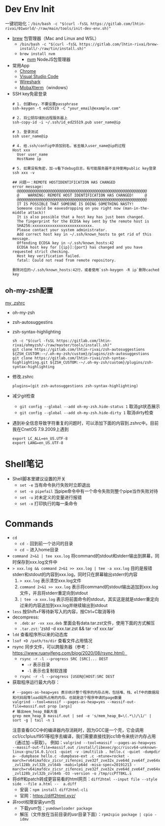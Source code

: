 # Dev Env Init

一键初始化：`/bin/bash -c "$(curl -fsSL https://gitlab.com/lhtin-rivai/01world/-/raw/main/tools/init-dev-env.sh)"`

- [brew](https://brew.sh) 包管理器（Mac and Linux and WSL）
  - `/bin/bash -c "$(curl -fsSL https://gitlab.com/lhtin-rivai/brew-install/-/raw/tin/install.sh)"`
  - `brew install nvm`
    - [nvm](https://github.com/nvm-sh/nvm) NodeJS包管理器
- 常用App
  - [Chrome](https://www.google.com/chrome)
  - [Visual Studio Code](https://code.visualstudio.com)
  - [Wireshark](https://www.wireshark.org)
  - [MobaXterm](https://mobaxterm.mobatek.net)（windows）
- SSH key免密登录
  ```shell
  # 1. 创建key，不要设置passphrase
  ssh-keygen -t ed25519 -C "your_email@example.com"

  # 2. 将公钥存储到远程服务器上
  ssh-copy-id -i ~/.ssh/id_ed25519.pub user_name@ip
  
  # 3. 登录测试
  ssh user_name@ip
  
  # 4. 给.ssh/config中添加别名，省去输入user_name@ip的过程
  Host xxx
    User user_name
    HostName ip
  
  # 5. 如果没有免密，加-v看下debug日志，有可能服务器不支持使用public key登录
  ssh xxx -v
  
  ## 问题一：REMOTE HOSTIDENTIFICATION HAS CHANGED
  error message: 
    @@@@@@@@@@@@@@@@@@@@@@@@@@@@@@@@@@@@@@@@@@@@@@@@@@@@@@@@@@@
    @    WARNING: REMOTE HOST IDENTIFICATION HAS CHANGED!     @
    @@@@@@@@@@@@@@@@@@@@@@@@@@@@@@@@@@@@@@@@@@@@@@@@@@@@@@@@@@@
    IT IS POSSIBLE THAT SOMEONE IS DOING SOMETHING NASTY!
    Someone could be eavesdropping on you right now (man-in-the-middle attack)!
    It is also possible that a host key has just been changed.
    The fingerprint for the ECDSA key sent by the remote host is
    SHA256:xxxxxxxxxxxxxxxxxxxxxxxxxxx.
    Please contact your system administrator.
    Add correct host key in ~/.ssh/known_hosts to get rid of this message.
    Offending ECDSA key in ~/.ssh/known_hosts:42
    ECDSA host key for [{ip}]:{port} has changed and you have requested strict checking.
    Host key verification failed.
    fatal: Could not read from remote repository.

  删除对应的~/.ssh/known_hosts:42行，或者使用`ssh-keygen -R ip`删除cached key
  ```

## oh-my-zsh配置

[my .zshrc](./.zshrc)

- oh-my-zsh
- zsh-autosuggestins
- zsh-syntax-highlighting

  ```
  sh -c "$(curl -fsSL https://gitlab.com/lhtin-rivai/ohmyzsh/-/raw/master/tools/install.sh)"
  git clone https://gitlab.com/lhtin-rivai/zsh-autosuggestions ${ZSH_CUSTOM:-~/.oh-my-zsh/custom}/plugins/zsh-autosuggestions
  git clone https://gitlab.com/lhtin-rivai/zsh-syntax-highlighting.git ${ZSH_CUSTOM:-~/.oh-my-zsh/custom}/plugins/zsh-syntax-highlighting
  ```
- 修改.zshrc

  ```shell
  plugins=(git zsh-autosuggestions zsh-syntax-highlighting)
  ```

- 减少git检查
  - `git config --global --add oh-my-zsh.hide-status 1` 取消git状态展示
  - `git config --global --add oh-my-zsh.hide-dirty 1` 取消dirty检查
- 遇到补全信息导致字符重复的问题时，可以添加下面的内容到.zshrc中。目前我在CnetOS 7.9.2009上遇到
    ```shell
    export LC_ALL=en_US.UTF-8
    export LANG=en_US.UTF-8
    ```

# Shell笔记

- Shell脚本里建议设置的开关
  - `set -e` 当有命令执行失败时立即退出
  - `set -o pipefail` 当pipe命令中有一个命令失败则整个pipe当作失败对待
  - `set -u` 对未定义的变量进行报错
  - `set -x` 打印执行的每一条命令

# Commands

- `cd`
  - `cd -` 回到前一个访问的目录
  - `cd ~` 进入home目录
- `command 2>&1 | tee xxx.log` 将command的stdout和stderr输出到屏幕，同时保存到xxx.log文件中
- `> xxx.log && command 2>&1 >> xxx.log | tee -a xxx.log` 目的是报错stderr和stdout的内容到xxx.log，同时只在屏幕输出stderr的内容
  1. `> xxx.log` 表示清空xxx.log文件
  2. `command 2>&1 >> xxx.log` 表示将command的stdout输出追加到xxx.log文件，并且将stderr重定向到stdout
  3. `| tee -a xxx.log` 表示将前面命令的stdout，其实这是就是stderr重定向过来的内容追加到xxx.log并继续输出到stdout
- `less` 按Shift+F等待新写入的内容，按Ctrl+C取消等待
- decompress:
  - `.deb`: `ar -vx xxx.deb` 里面会有data.tar.zst文件，使用下面的方式解压
  - `.tar.zst`: 'zstd -d xxx.tar.zst && tar -xf xxx.tar`
- `ldd` 查看程序所以来的动态库
- `lsof +D /path/to/dir` 查看文件占用情况
- rsync 同步文件，可以跨服务器（参考：https://www.ruanyifeng.com/blog/2020/08/rsync.html）
  - `rsync -r -l --progress SRC [SRC]... DEST`
    - `-r` 表示目录
    - `-l` 表示也复制软连接
  - `rsync -r -l --progress [USER@]HOST:SRC DEST`
- 获取程序运行最大内存：
  ```
  # --pages-as-heap=yes 表示统计整个程序的内存占用，包括堆、栈、elf中的数据段和代码段等load段所占用的内存。也就是这个程序申请的page数量
  valgrind --tool=massif --pages-as-heap=yes --massif-out-file=massif.out prop [args]
  # 输出mem_heap_B最大值
  grep mem_heap_B massif.out | sed -e 's/mem_heap_B=\(.*\)/\1/' | sort -g | tail -n 1
  ```
  注意查看GCC中的编译器内存消耗时，因为GCC是一个壳，它会调用cc1/cc1plus/f951等程序去编译，我们需要直接找到cc1命令来统计内存占用（通过加`-v`获取）。
  例如：`valgrind --tool=massif --pages-as-heap=yes --massif-out-file=massif.out /install/libexec/gcc/riscv64-unknown-linux-gnu/14.0.1/cc1 -quiet -v -imultilib . hello.c -quiet -dumpdir a- -dumpbase hello.c -dumpbase-ext .c -mtune=rocket -march=rv64imafdcv_zicsr_zifencei_zve32f_zve32x_zve64d_zve64f_zve64x_zvl128b_zvl32b_zvl64b -mabi=lp64d -misa-spec=20191213 -march=rv64imafdcv_zicsr_zifencei_zve32f_zve32x_zve64d_zve64f_zve64x_zvl128b_zvl32b_zvl64b -O3 -version -o /tmp/ccPfT8KL.s`
- 将diff和patch转成更容易看的html网页：`diff2html --input file --style side --file a.html --  a.diff`
  - 安装：`npm install diff2html-cli`
  - 官网：https://diff2html.xyz/
- 非root权限安装yum包
  - 下载yum包：`yumdownloader package`
  - 解压（文件放在当前目录的usr目录下面）：`rpm2cpio package | cpio -idmv`
